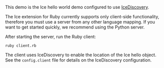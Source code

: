 This demo is the Ice hello world demo configured to use [IceDiscovery][1].

The Ice extension for Ruby currently supports only client-side
functionality, therefore you must use a server from any other language
mapping. If you want to get started quickly, we recommend using the
Python server.

After starting the server, run the Ruby client:

```
ruby client.rb
```

The client uses IceDiscovery to enable the location of the Ice hello
object. See the `config.client` file for details on the IceDiscovery
configuration.

[1]: https://doc.zeroc.com/ice/3.7/ice-plugins/icediscovery
